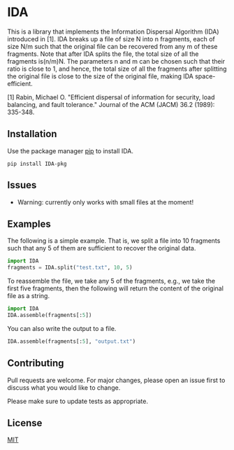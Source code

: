 # IDA

This is a library that implements the Information Dispersal Algorithm (IDA) introduced in [1].
IDA breaks up a file of size N into n fragments, each of size N/m such that the original file can be recovered from any m of these fragments.
Note that after IDA splits the file, the total size of all the fragments is(n/m)N. 
The parameters n and m can be chosen such that their ratio is close to 1, and hence, the total size of all the fragments after splitting the original file is close to the size of the original file, making IDA space-efficient. 

[1] Rabin, Michael O. "Efficient dispersal of information for security, load balancing, and fault tolerance." Journal of the ACM (JACM) 36.2 (1989): 335-348.

## Installation

Use the package manager [pip](https://pip.pypa.io/en/stable/) to install IDA.

```
pip install IDA-pkg
```

## Issues
* Warning: currently only works with small files at the moment!

## Examples
The following is a simple example. That is, we split a file into 10 fragments such that any 5 of them are sufficient to recover the original data. 

```python
import IDA
fragments = IDA.split("test.txt", 10, 5) 
```

To reassemble the file, we take any 5 of the fragments, e.g., we take the first five fragments, then the following will return the content of the original file as a string. 

```python
import IDA
IDA.assemble(fragments[:5]) 
```

You can also write the output to a file. 

```python
IDA.assemble(fragments[:5], "output.txt") 
```

## Contributing
Pull requests are welcome. For major changes, please open an issue first to discuss what you would like to change.

Please make sure to update tests as appropriate.


## License
[MIT](https://choosealicense.com/licenses/mit/)
